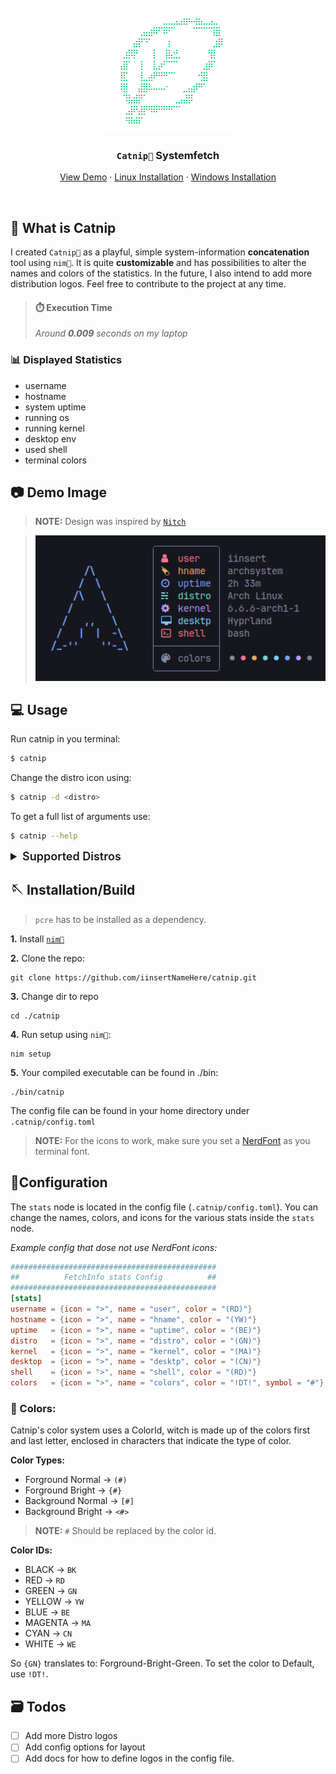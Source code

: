 <br />
<div align="center">
  <a href="https://github.com/iinsertNameHere/Catnip">
    <img src="image/logo.png" alt="Logo" width="200" height="200">
  </a>

<h3 align="center"><code>Catnip🌿</code> Systemfetch</h3>
  <p align="center">
    <a href="#-demo-image">View Demo</a>
    ·
    <a href="#-compilationinstallation-linux">Linux Installation</a>
    ·
    <a href="#-compilationinstallation-windows">Windows Installation</a>
  </p>
</div>
<br>

## 🌿 What is Catnip
I created `Catnip🌿` as a playful, simple system-information **concatenation** tool using `nim👑`. It is quite **customizable** and has possibilities to alter the names and colors of the statistics. In the future, I also intend to add more distribution logos. Feel free to contribute to the project at any time.

> #### ⏱️ Execution Time 
> *Around **0.009** seconds on my laptop*

### 📊 Displayed Statistics
- username
- hostname
- system uptime
- running os
- running kernel
- desktop env
- used shell
- terminal colors

## 📷 Demo Image
>**NOTE:** Design was inspired by <code><a href="https://github.com/ssleert/nitch">Nitch</a></code>

> <img width=500 src="image/demo.png">

## 💻 Usage
Run catnip in you terminal:
```bash
$ catnip
```

Change the distro icon using:
```bash
$ catnip -d <distro>
```

To get a full list of arguments use:
```bash
$ catnip --help
```

<details>
  <summary style="font-size: 18px; font-weight: 600;">Supported Distros</summary>
  <ul>
    <li>Arch</li>
    <li>Archcraft</li>
    <li>Ubuntu</li>
    <li>Debian</li>
    <li>LinuxMint</li>
    <li>NixOS</li>
    <li>Fedora</li>
    <li>Void</li>
    <li>Manjaro</li>
    <li>Windows</li>
  </ul>
</details>

## 🪡 Installation/Build

> `pcre` has to be installed as a dependency.

**1.** Install <a href="https://nim-lang.org/install.html">`nim👑`</a>

**2.** Clone the repo:
```shell
git clone https://github.com/iinsertNameHere/catnip.git
```
**3.** Change dir to repo
```shell
cd ./catnip
```

**4.** Run setup using `nim👑`:
```shell
nim setup
```

**5.** Your compiled executable can be found in ./bin:
```shell
./bin/catnip
```

The config file can be found in your home directory under `.catnip/config.toml`

> **NOTE:** For the icons to work, make sure you set a [NerdFont](https://www.nerdfonts.com/) as you terminal font.

## 📒Configuration
The `stats` node is located in the config file (`.catnip/config.toml`).
You can change the names, colors, and icons for the various stats inside the `stats` node.

*Example config that dose not use NerdFont icons:* 
```toml
##############################################
##          FetchInfo stats Config          ##
##############################################
[stats]
username = {icon = ">", name = "user", color = "(RD)"}
hostname = {icon = ">", name = "hname", color = "(YW)"}
uptime   = {icon = ">", name = "uptime", color = "(BE)"}
distro   = {icon = ">", name = "distro", color = "(GN)"}
kernel   = {icon = ">", name = "kernel", color = "(MA)"}
desktop  = {icon = ">", name = "desktp", color = "(CN)"}
shell    = {icon = ">", name = "shell", color = "(RD)"}
colors   = {icon = ">", name = "colors", color = "!DT!", symbol = "#"}
```

### 🎨 Colors:
Catnip's color system uses a ColorId, witch is made up of the colors first and last letter, enclosed in characters that indicate the type of color.

**Color Types:**
- Forground Normal  -> `(#)`
- Forground Bright  -> `{#}`
- Background Normal -> `[#]`
- Background Bright -> `<#>`

>**NOTE:** `#` Should be replaced by the color id.

**Color IDs:**
- BLACK   -> `BK`
- RED     -> `RD`
- GREEN   -> `GN`
- YELLOW  -> `YW`
- BLUE    -> `BE`
- MAGENTA -> `MA`
- CYAN    -> `CN`
- WHITE   -> `WE`

So `{GN}` translates to: Forground-Bright-Green.
To set the color to Default, use `!DT!`.

## 🗃️ Todos
- [ ] Add more Distro logos
- [ ] Add config options for layout
- [ ] Add docs for how to define logos in the config file.
